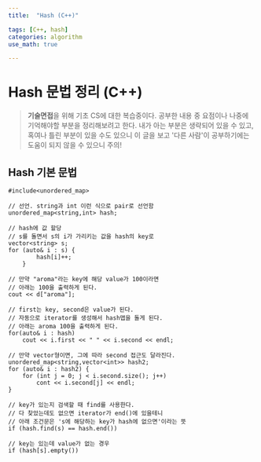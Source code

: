 ```yaml
---
title:	"Hash (C++)"

tags: [C++, hash]
categories: algorithm
use_math: true

---
```

# Hash 문법 정리 (C++)

> **기술면접**을 위해 기초 CS에 대한 복습중이다.
공부한 내용 중 요점이나 나중에 기억해야할 부분을 정리해보려고 한다.
내가 아는 부분은 생략되어 있을 수 있고, 혹여나 틀린 부분이 있을 수도 있으니 이 글을 보고 '다른 사람'이 공부하기에는 도움이 되지 않을 수 있으니 주의!


## Hash 기본 문법
```
#include<unordered_map>

// 선언. string과 int 이런 식으로 pair로 선언함
unordered_map<string,int> hash;

// hash에 값 할당
// s를 돌면서 s의 i가 가리키는 값을 hash의 key로
vector<string> s;
for (auto& i : s) {
        hash[i]++;
    }

// 만약 "aroma"라는 key에 해당 value가 100이라면
// 아래는 100을 출력하게 된다.
cout << d["aroma"];

// first는 key, second은 value가 된다.
// 자동으로 iterator를 생성해서 hash맵을 돌게 된다.
// 아래는 aroma 100을 출력하게 된다.
for(auto& i : hash)
    cout << i.first << " " << i.second << endl;
    
// 만약 vector형이면, 그에 따라 second 접근도 달라진다.
unordered_map<string,vector<int>> hash2;
for (auto& i : hash2) {
    for (int j = 0; j < i.second.size(); j++)
        cont << i.second[j] << endl;
}

// key가 있는지 검색할 때 find를 사용한다.
// 다 찾았는데도 없으면 iterator가 end()에 있을테니
// 아래 조건문은 's에 해당하는 key가 hash에 없으면'이라는 뜻
if (hash.find(s) == hash.end())

// key는 있는데 value가 없는 경우
if (hash[s].empty())

```

